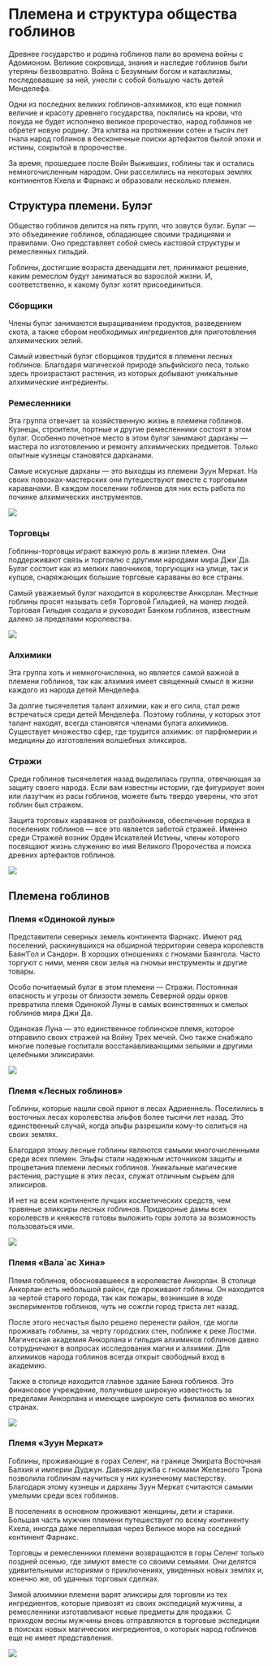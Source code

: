 # Племена и структура общества гоблинов
Древнее государство и родина гоблинов пали во времена войны с Адомионом. Великие сокровища, знания и наследие гоблинов были утеряны безвозвратно. Война с Безумным богом и катаклизмы, последовавшие за ней, унесли с собой большую часть детей Менделефа.

Одни из последних великих гоблинов-алхимиков, кто еще помнил величие и красоту древнего государства, поклялись на крови, что покуда не будет исполнено великое пророчество, народ гоблинов не обретет новую родину. Эта клятва на протяжении сотен и тысяч лет гнала народ гоблинов в бесконечные поиски артефактов былой эпохи и истины, сокрытой в пророчестве.

За время, прошедшее после Войн Выживших, гоблины так и остались немногочисленным народом. Они расселились на некоторых землях континентов Кхела и Фарнакс и образовали несколько племен.

## Структура племени. Булэг

Общество гоблинов делится на пять групп, что зовутся булэг. Булэг — это объединение гоблинов, обладающее своими традициями и правилами. Оно представляет собой смесь кастовой структуры и ремесленных гильдий.

Гоблины, достигшие возраста двенадцати лет, принимают решение, каким ремеслом будут заниматься во взрослой жизни. И, соответственно, к какому булэг хотят присоединиться.

### Сборщики

Члены булэг занимаются выращиванием продуктов, разведением скота, а также сбором необходимых ингредиентов для приготовления алхимических зелий.

Самый известный булэг сборщиков трудится в племени лесных гоблинов. Благодаря магической природе эльфийского леса, только здесь произрастают растения, из которых добывают уникальные алхимические ингредиенты.

### Ремесленники

Эта группа отвечает за хозяйственную жизнь в племени гоблинов. Кузнецы, строители, портные и другие ремесленники состоят в этом булэг. Особенно почетное место в этом булэг занимают дарханы — мастера по изготовлению и ремонту алхимических предметов. Только опытные кузнецы становятся дарханами.

Самые искусные дарханы — это выходцы из племени Зуун Меркат. На своих повозках-мастерских они путешествуют вместе с торговыми караванами. В каждом поселении гоблинов для них есть работа по починке алхимических инструментов.

![](darar.2x.png)

### Торговцы

Гоблины-торговцы играют важную роль в жизни племен. Они поддерживают связь и торговлю с другими народами мира Джи`Да. Булэг состоит как из мелких лавочников, торгующих на улице, так и купцов, снаряжающих большие торговые караваны во все страны.

Самый уважаемый булэг находится в королевстве Анкорлан. Местные гоблины просят называть себя Торговой Гильдией, на манер людей. Торговая Гильдия создала и руководит Банком гоблинов, известным далеко за пределами королевства.

![](trader.2x.png)

### Алхимики

Эта группа хоть и немногочисленна, но является самой важной в племени гоблинов, так как алхимия имеет священный смысл в жизни каждого из народа детей Менделефа.

За долгие тысячелетия талант алхимии, как и его сила, стал реже встречаться среди детей Менделефа. Поэтому гоблины, у которых этот талант находят, всегда становятся членами булэга алхимиков. Существует множество сфер, где трудится алхимик: от парфюмерии и медицины до изготовления волшебных эликсиров.

### Стражи

Среди гоблинов тысячелетия назад выделилась группа, отвечающая за защиту своего народа. Если вам известны истории, где фигурирует воин или лазутчик из расы гоблинов, можете быть твердо уверены, что этот гоблин был стражем.

Защита торговых караванов от разбойников, обеспечение порядка в поселениях гоблинов — все это является заботой стражей. Именно среди Стражей возник Орден Искателей Истины, члены которого посвящают жизнь служению во имя Великого Пророчества и поиска древних артефактов гоблинов.

![](stragi.2x.png)

## Племена гоблинов
### Племя «Одинокой луны»

Представители северных земель континента Фарнакс. Имеют ряд поселений, раскинувшихся на обширной территории севера королевств Баян’Гол и Сандорн. В хороших отношениях с гномами Баянгола. Часто торгуют с ними, меняя свои зелья на гномьи инструменты и другие товары.

Особо почитаемый булэг в этом племени — Стражи. Постоянная опасность и угрозы от близости земель Северной орды орков превратила племя Одинокой Луны в самых воинственных и смелых гоблинов мира Джи`Да.

Одинокая Луна — это единственное гоблинское племя, которое отправило своих стражей на Войну Трех мечей. Оно также снабжало многие полевые госпитали восстанавливающими зельями и другими целебными эликсирами.

![](lonley.2x.png)

### Племя «Лесных гоблинов»

Гоблины, которые нашли свой приют в лесах Адриеннель. Поселились в восточных лесах королевства эльфов более тысячи лет назад. Это единственный случай, когда эльфы разрешили кому-то селиться на своих землях.

Благодаря этому лесные гоблины являются самыми многочисленными среди всех племен. Эльфы стали надежным источником защиты и процветания племени лесных гоблинов. Уникальные магические растения, растущие в этих лесах, служат отличным сырьем для эликсиров.

И нет на всем континенте лучших косметических средств, чем травяные эликсиры лесных гоблинов. Придворные дамы всех королевств и княжеств готовы выложить горы золота за возможность пользоваться ими.

![](forest.2x.png)

### Племя «Вала`ас Хина»

Племя гоблинов, обосновавшееся в королевстве Анкорлан. В столице Анкорлан есть небольшой район, где проживают гоблины. Он находится за чертой старого города, так как пожары, возникшие в ходе экспериментов гоблинов, чуть не сожгли город триста лет назад.

После этого несчастья было решено перенести район, где могли проживать гоблины, за черту городских стен, поближе к реке Лостми. Магическая академия Анкорлана и гильдия алхимиков гоблинов давно сотрудничают в вопросах исследования магии и алхимии. Для алхимиков народа гоблинов всегда открыт свободный вход в академию.

Также в столице находится главное здание Банка гоблинов. Это финансовое учреждение, получившее широкую известность за пределами Анкорлана и имеющее широкую сеть филиалов во многих странах.

![](vaalashina.2x.png)

### Племя «Зуун Меркат»

Гоблины, проживающие в горах Селенг, на границе Эмирата Восточная Балхия и империи Дуджун. Давняя дружба с гномами Железного Трона позволила гоблинам научиться у них кузнечному мастерству. Благодаря этому кузнецы и дарханы Зуун Меркат считаются самыми умелыми среди всех гоблинов.

В поселениях в основном проживают женщины, дети и старики. Большая часть мужчин племени путешествует по всему континенту Кхела, иногда даже переплывая через Великое море на соседний континент Фарнакс.

Торговцы и ремесленники племени возвращаются в горы Селенг только поздней осенью, где зимуют вместе со своими семьями. Они делятся удивительными историями о приключениях, увиденных новых землях и, конечно же, об удачных торговых сделках.

Зимой алхимики племени варят эликсиры для торговли из тех ингредиентов, которые привозят из своих экспедиций мужчины, а ремесленники изготавливают новые предметы для продажи. С приходом весны мужчины вновь отправляются в торговые экспедиции в поисках новых магических ингредиентов, о которых народ гоблинов еще не имеет представления.

![](zuunmerkat.2x.png)